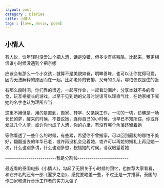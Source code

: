 ```yaml
---
layout: post
category : Diaries
title: 小情人
tags : [love, movie, poem]
---
```

## 小情人 ##

有人说，谁年轻时没爱过个把人渣，话是没错，但多少有些残酷，比起来，我更相信谁小时候没遇到个把奈娜

应该会有那么一个小女孩，就算不是美貌如眷，明眸善睐，也可以让你觉得可爱，因为无法解释的原因而在一起，比如老师的安排，父母的关系，哪怕仅仅是住的近

有那么段时间，你们靠的很近，一起写作业，一起看动画片，分享本就不多的零食，玩互相擅长的游戏。以至于见到她的父母时说话可以理直气壮，在她家楼下喊她的名字也认为理所应当

这里不用但是，用的是直到，搬家、转学、父亲换工作，一切的一切，仿佛是一场长长的梦，醒来的时候，不要说她，连你自己的小时候，也早已不知所踪，你或许爱过几个人渣，或许你也成了人渣，你的心里，有没有哪个角落还留着她

等你看透了一些什么的时候，有些累，希望你不曾搬家，可以回到最初的哪怕不美好，翻翻逝去的年华已老，或许再没机会见着她，或许可以再她的婚礼上再见她一次，什么也别多讲，什么也别多想，祝福她的时候，请双眼望着她

--------------------------我是分割线--------------------------

最近看的泰国电影《小情人》，勾起了无限关于小时候的回忆，也推荐大家看看，和它齐名的还有一部《暹罗之恋》，感觉要略差一些，不过还是一并推荐，泰国的作曲家和流行音乐工作者的实力太强了